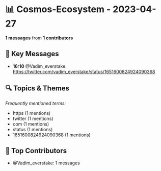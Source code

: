 # 📊 Cosmos-Ecosystem - 2023-04-27
**1 messages** from **1 contributors**

## 💬 Key Messages
- **16:10** @Vadim_everstake: https://twitter.com/vadim_everstake/status/1651600824924090368

## 🔍 Topics & Themes
*Frequently mentioned terms:*
- https (1 mentions)
- twitter (1 mentions)
- com (1 mentions)
- status (1 mentions)
- 1651600824924090368 (1 mentions)

## 👥 Top Contributors
- @Vadim_everstake: 1 messages